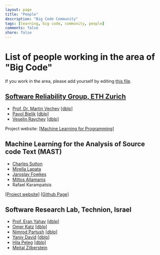```yaml
---
layout: page
title: "People"
description: "Big Code Community"
tags: [learning, big code, community, people]
comments: false
share: false
---
```


# List of people working in the area of "Big Code"

If you work in the area, please add yourself by editing <a href="https://github.com/learnbigcode/learnbigcode.github.io/blob/master/community/people/index.md">this file</a>.

## <a href="http://www.srl.inf.ethz.ch/">Software Reliability Group, ETH Zurich</a>

* <a href="http://www.srl.inf.ethz.ch/vechev">Prof. Dr. Martin Vechev</a> <a href="http://dblp.uni-trier.de/pers/hd/v/Vechev:Martin_T=">[dblp]</a>
* <a href="http://www.srl.inf.ethz.ch/bielik">Pavol Bielik</a> <a href="http://dblp.uni-trier.de/pers/hd/b/Bielik:Pavol">[dblp]</a>
* <a href="http://www.srl.inf.ethz.ch/raychev">Veselin Raychev</a> <a href="http://dblp.uni-trier.de/pers/hd/r/Raychev:Veselin">[dblp]</a>

Project website: <a href="http://www.srl.inf.ethz.ch/spas">[Machine Learning for Programming]</a>

## Machine Learning for the Analysis of Source code Text (MAST)

* [Charles Sutton](http://homepages.inf.ed.ac.uk/csutton/)
* [Mirella Lapata](http://homepages.inf.ed.ac.uk/mlap/)
* [Jaroslav Fowkes](http://homepages.inf.ed.ac.uk/jfowkes/)
* [Miltos Allamanis](http://miltos.allamanis.com)
* Rafael Karampatsis

[[Project website]](http://mast-group.github.io/) [[Github Page]](https://github.com/mast-group)

## Software Research Lab, Technion, Israel

* <a href="http://cs.technion.ac.il/~yahave">Prof. Eran Yahav</a> <a href="http://dblp.uni-trier.de/pers/hd/y/Yahav:Eran">[dblp]</a>
* <a href="http://omerkatz.cswp.cs.technion.ac.il/">Omer Katz</a> <a href="http://dblp.uni-trier.de/pers/hd/k/Katz:Omer">[dblp]</a>
* <a href="http://www.cs.technion.ac.il/~nimi/">Nimrod Partush</a> <a href="http://dblp.uni-trier.de/pers/hd/p/Partush:Nimrod">[dblp]</a>
* <a href="http://www.cs.technion.ac.il/~yanivd/">Yaniv David</a> <a href="http://dblp.uni-trier.de/pers/hd/d/David:Yaniv">[dblp]</a>
* <a href="http://hilap.cswp.cs.technion.ac.il/">Hila Peleg</a> <a href="http://dblp.uni-trier.de/pers/hd/p/Peleg:Hila">[dblp]</a>
* <a href="http://cs.technion.ac.il/~mbs">Meital Zilberstein</a>
